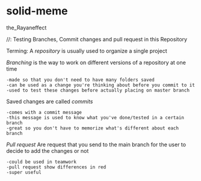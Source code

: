 # solid-meme
the_Rayaneffect

//: Testing Branches, Commit changes and pull request in this Repository 

Terming: 
A *repository* is usually used to organize a single project

*Branching* is the way to work on different versions of a repository at one time
                                                        
    -made so that you don't need to have many folders saved 
    -can be used as a change you're thinking about before you commit to it
    -used to test these changes before actually placing on master branch
    
Saved changes are called *commits* 
      
    -comes with a commit message  
    -this message is used to know what you've done/tested in a certain branch
    -great so you don't have to memorize what's different about each branch
    
*Pull request* Are request that you send to the main branch for the user to decide to add the changes or not

    -could be used in teamwork
    -pull request show differences in red
    -super useful





